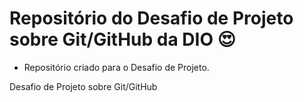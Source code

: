 # Repositório do Desafio de Projeto sobre Git/GitHub da DIO 😍
 
  -  Repositório criado para o Desafio de Projeto.
  
Desafio de Projeto sobre Git/GitHub
